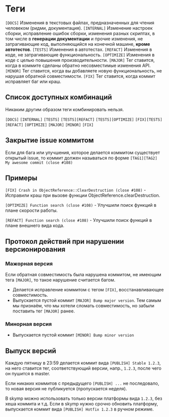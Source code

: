 # Теги

`[DOCS]` Изменения в текстовых файлах, предназначенных для чтения человеком (ридми, документация).
`[INTERNAL]` Изменение настроек сборки, исправление ошибок сборки, изменения разных скриптах, в том числе в **генерации документации** и прочие изменения, не затрагивающие код, выполняющийся на конечной машине, **кроме автотестов**.
`[TESTS]` Изменения в автотестах.
`[REFACT]` Изменения в коде, не затрагивающие функциональность.
`[OPTIMIZE]` Изменения в коде с целью повышения производительности.
`[MAJOR]` Тег ставится, когда в коммите сделаны обратно несовместимые изменения API.
`[MINOR]` Тег ставится, когда вы добавляете новую функциональность, не нарушая обратной совместимости.
`[FIX]` Тег ставится, когда коммит исправляет баг или краш.

## Список доступных комбинаций

Никаким другим образом теги комбинировать нельзя.

`[DOCS]`
`[INTERNAL]`
`[TESTS]`
`[TESTS][REFACT]`
`[TESTS][OPTIMIZE]`
`[FIX][TESTS]`
`[REFACT]`
`[OPTIMIZE]`
`[MAJOR]`
`[MINOR]`
`[FIX]`

## Закрытие issue коммитом

Если для бага или улучшения, которое делается коммитом существует открытый issue, то коммит должен называться по форме `[TAG1][TAG2] My awesome commit (close #108)`

## Примеры

`[FIX] Crash in ObjectReference::СlearDestruction (close #108)` - Исправили краш при вызове функции ObjectReference.clearDestruction.

`[OPTIMIZE] Function search (close #108)` - Улучшили поиск функций в плане скорости работы.

`[REFACT] Function search (close #108)` - Улучшили поиск функций в плане внешнего вида кода.

## Протокол действий при нарушении версионирования

### Мажорная версия

Если обратная совместимость была нарушена коммитом, не имеющим тега `[MAJOR]`, то такое нарушение считается багом.

- Делается исправление коммитом с тегом `[FIX]`, восстанавливающее совместимость.
- Выпускается пустой коммит `[MAJOR] Bump major version`. Тем самым мы признаём, что мы хотели сломать совместимость, но забыли поставить тег `[MAJOR]` ранее.

### Минорная версия

- Выпускается пустой коммит `[MINOR] Bump minor version`

## Выпуск версий

Каждую пятницу в 23:59 делается коммит вида `[PUBLISH] Stable 1.2.3`, на него ставится тег, соответствующий версии, напр., `1.2.3`, после чего он пушится в master.

Если никаких коммитов с предыдущего `[PUBLISH] ...` не последовало, то новая версия не публикуется (пропускается неделя).

В skymp можно использовать только версии платформы вида `1.2.3`, без хеша коммита и т.д. Если в skymp нужно срочно обновить платформу, выпускается коммит вида `[PUBLISH] Hotfix 1.2.3` в ручном режиме.
